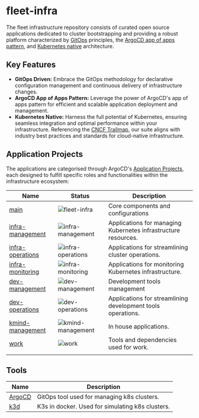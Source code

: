 # fleet-infra

The fleet infrastructure repository consists of curated open source applications dedicated to cluster bootstrapping and providing a robust platform characterized by [GitOps](https://opengitops.dev/about) principles, the [ArgoCD app of apps pattern](https://argo-cd.readthedocs.io/en/stable/operator-manual/cluster-bootstrapping/#app-of-apps-pattern), and [Kubernetes native](https://landscape.cncf.io/) architecture.

## Key Features

- **GitOps Driven:** Embrace the GitOps methodology for declarative configuration management and continuous delivery of infrastructure changes.
- **ArgoCD App of Apps Pattern:** Leverage the power of ArgoCD's app of apps pattern for efficient and scalable application deployment and management.
- **Kubernetes Native:** Harness the full potential of Kubernetes, ensuring seamless integration and optimal performance within your infrastructure. Referencing the [CNCF Trailmap](https://landscape.cncf.io/), our suite aligns with industry best practices and standards for cloud-native infrastructure.

## Application Projects

The applications are categorised through ArgoCD's [Application Projects](https://argo-cd.readthedocs.io/en/stable/user-guide/projects/), each designed to fulfill specific roles and functionalities within the infrastructure ecosystem:

| Name | Status | Description |
| ---- | ------ | ----------- |
| [main](./src/main/values.yaml) | ![fleet-infra](https://cd.jcan.dev/api/badge?name=main&revision=true&showAppName=true) | Core components and configurations |
| [infra-management](./src/projects/values.infra-management.yaml) | ![infra-management](https://cd.jcan.dev/api/badge?name=infra-management&revision=true&showAppName=true) | Applications for managing Kubernetes infrastructure resources. |
| [infra-operations](./src/projects/values.infra-operations.yaml) | ![infra-operations](https://cd.jcan.dev/api/badge?name=infra-operations&revision=true&showAppName=true) | Applications for streamlining cluster operations. |
| [infra-monitoring](./src/projects/values.infra-monitoring.yaml) | ![infra-monitoring](https://cd.jcan.dev/api/badge?name=infra-monitoring&revision=true&showAppName=true) | Applications for monitoring Kubernetes infrastructure. |
| [dev-management](./src/projects/values.dev-management.yaml) | ![dev-management](https://cd.jcan.dev/api/badge?name=dev-management&revision=true&showAppName=true) | Development tools management |
| [dev-operations](./src/projects/values.infra-operations.yaml) | ![dev-operations](https://cd.jcan.dev/api/badge?name=dev-operations&revision=true&showAppName=true) | Applications for streamlining development tools operations. |
| [kmind-management](./src/projects/values.infra-operations.yaml) | ![kmind-management](https://cd.jcan.dev/api/badge?name=kmind-management&revision=true&showAppName=true) | In house applications. |
| [work](./src/projects/values.infra-operations.yaml) | ![work](https://cd.jcan.dev/api/badge?name=work&revision=true&showAppName=true) | Tools and dependencies used for work. |
||||

## Tools

| Name | Description |
| --- | --- |
| [ArgoCD](./docs/make/argo-cd.md) | GitOps tool used for managing k8s clusters. |
| [k3d](./docs/make/k3d.md) | K3s in docker. Used for simulating k8s clusters. |
